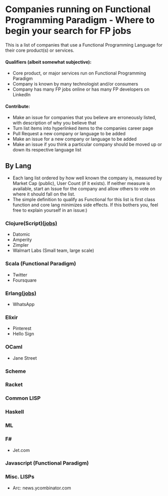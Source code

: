 # Companies running on Functional Programming Paradigm - Where to begin your search for FP jobs
This is a list of companies that use a Functional Programming Language for their core product(s) or services.  

#### Qualifiers (albeit somewhat subjective):  
- Core product, or major services run on Functional Programming Paradigm   
- Company is known by many technologist and/or consumers  
- Company has many FP jobs online or has many FP developers on LinkedIn  

#### Contribute:
- Make an issue for companies that you believe are erroneously listed, with description of why you believe that  
- Turn list items into hyperlinked items to the companies career page
- Pull Request a new company or language to be added
- Make an issue for a new company or language to be added
- Make an issue if you think a particular company should be moved up or down its respective language list

## By Lang
- Each lang list ordered by how well known the company is, measured by Market Cap (public), User Count (if it exists). If neither measure is available, start an Issue for the company and allow others to vote on where it should fall on the list.  
- The simple definition to qualify as Functional for this list is first class function and core lang minimizes side effects. If this bothers you, feel free to explain yourself in an issue:)  

### Clojure(Script)[(jobs)](https://clojuredocs.org/jobs) 
- Datomic
- Amperity
- Zimpler
- Walmart Labs (Small team, large scale)
### Scala (Functional Paradigm)
- Twitter
- Foursquare
### Erlang[(jobs)](https://angel.co/erlang/jobs) 
- WhatsApp
### Elixir
- Pinterest
- Hello Sign
### OCaml
- Jane Street
### Scheme

### Racket

### Common LISP

### Haskell

### ML

### F#
- Jet.com
### Javascript (Functional Paradigm)

### Misc. LISPs
- Arc: news.ycombinator.com

